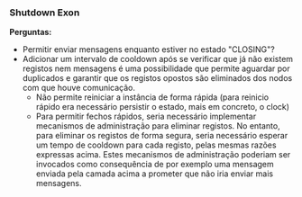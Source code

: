 ### Shutdown Exon
**Perguntas:**
- Permitir enviar mensagens enquanto estiver no estado "CLOSING"?
- Adicionar um intervalo de cooldown após se verificar que já não existem registos nem mensagens é uma possibilidade que permite aguardar por duplicados e garantir que os registos opostos são eliminados dos nodos com que houve comunicação.  
	- Não permite reiniciar a instância de forma rápida (para reinicio rápido era necessário persistir o estado, mais em concreto, o clock)
	- Para permitir fechos rápidos, seria necessário implementar mecanismos de administração para eliminar registos. No entanto, para eliminar os registos de forma segura, seria necessário esperar um tempo de cooldown para cada registo, pelas mesmas razões expressas acima. Estes mecanismos de administração poderiam ser invocados como consequência de por exemplo uma mensagem enviada pela camada acima a prometer que não iria enviar mais mensagens.